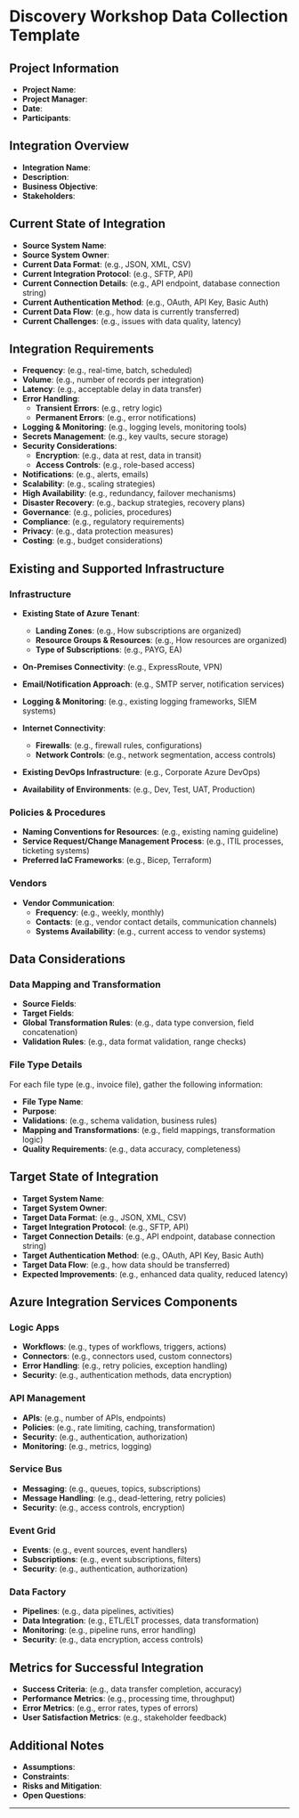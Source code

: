 # Discovery Workshop Data Collection Template

## Project Information
- **Project Name**: 
- **Project Manager**: 
- **Date**: 
- **Participants**: 

## Integration Overview
- **Integration Name**: 
- **Description**: 
- **Business Objective**: 
- **Stakeholders**: 

## Current State of Integration
- **Source System Name**: 
- **Source System Owner**: 
- **Current Data Format**: (e.g., JSON, XML, CSV)
- **Current Integration Protocol**: (e.g., SFTP, API)
- **Current Connection Details**: (e.g., API endpoint, database connection string)
- **Current Authentication Method**: (e.g., OAuth, API Key, Basic Auth)
- **Current Data Flow**: (e.g., how data is currently transferred)
- **Current Challenges**: (e.g., issues with data quality, latency)

## Integration Requirements
- **Frequency**: (e.g., real-time, batch, scheduled)
- **Volume**: (e.g., number of records per integration)
- **Latency**: (e.g., acceptable delay in data transfer)
- **Error Handling**: 
  - **Transient Errors**: (e.g., retry logic)
  - **Permanent Errors**: (e.g., error notifications)
- **Logging & Monitoring**: (e.g., logging levels, monitoring tools)
- **Secrets Management**: (e.g., key vaults, secure storage)
- **Security Considerations**: 
  - **Encryption**: (e.g., data at rest, data in transit)
  - **Access Controls**: (e.g., role-based access)
- **Notifications**: (e.g., alerts, emails)
- **Scalability**: (e.g., scaling strategies)
- **High Availability**: (e.g., redundancy, failover mechanisms)
- **Disaster Recovery**: (e.g., backup strategies, recovery plans)
- **Governance**: (e.g., policies, procedures)
- **Compliance**: (e.g., regulatory requirements)
- **Privacy**: (e.g., data protection measures)
- **Costing**: (e.g., budget considerations)

## Existing and Supported Infrastructure
### Infrastructure
- **Existing State of Azure Tenant**: 
  - **Landing Zones**: (e.g., How subscriptions are organized)
  - **Resource Groups & Resources**: (e.g., How resources are organized)
  - **Type of Subscriptions**: (e.g., PAYG, EA)

- **On-Premises Connectivity**: (e.g., ExpressRoute, VPN)
- **Email/Notification Approach**: (e.g., SMTP server, notification services)
- **Logging & Monitoring**: (e.g., existing logging frameworks, SIEM systems)
- **Internet Connectivity**: 
  - **Firewalls**: (e.g., firewall rules, configurations)
  - **Network Controls**: (e.g., network segmentation, access controls)
- **Existing DevOps Infrastructure**: (e.g., Corporate Azure DevOps)
- **Availability of Environments**: (e.g., Dev, Test, UAT, Production)

### Policies & Procedures
- **Naming Conventions for Resources**: (e.g., existing naming guideline)
- **Service Request/Change Management Process**: (e.g., ITIL processes, ticketing systems)
- **Preferred IaC Frameworks**: (e.g., Bicep, Terraform)

### Vendors
- **Vendor Communication**: 
  - **Frequency**: (e.g., weekly, monthly)
  - **Contacts**: (e.g., vendor contact details, communication channels)
  - **Systems Availability**: (e.g., current access to vendor systems)

## Data Considerations

### Data Mapping and Transformation
- **Source Fields**: 
- **Target Fields**: 
- **Global Transformation Rules**: (e.g., data type conversion, field concatenation)
- **Validation Rules**: (e.g., data format validation, range checks)

### File Type Details
For each file type (e.g., invoice file), gather the following information:
- **File Type Name**: 
- **Purpose**: 
- **Validations**: (e.g., schema validation, business rules)
- **Mapping and Transformations**: (e.g., field mappings, transformation logic)
- **Quality Requirements**: (e.g., data accuracy, completeness)

## Target State of Integration
- **Target System Name**: 
- **Target System Owner**: 
- **Target Data Format**: (e.g., JSON, XML, CSV)
- **Target Integration Protocol**: (e.g., SFTP, API)
- **Target Connection Details**: (e.g., API endpoint, database connection string)
- **Target Authentication Method**: (e.g., OAuth, API Key, Basic Auth)
- **Target Data Flow**: (e.g., how data should be transferred)
- **Expected Improvements**: (e.g., enhanced data quality, reduced latency)

## Azure Integration Services Components
### Logic Apps
- **Workflows**: (e.g., types of workflows, triggers, actions)
- **Connectors**: (e.g., connectors used, custom connectors)
- **Error Handling**: (e.g., retry policies, exception handling)
- **Security**: (e.g., authentication methods, data encryption)

### API Management
- **APIs**: (e.g., number of APIs, endpoints)
- **Policies**: (e.g., rate limiting, caching, transformation)
- **Security**: (e.g., authentication, authorization)
- **Monitoring**: (e.g., metrics, logging)

### Service Bus
- **Messaging**: (e.g., queues, topics, subscriptions)
- **Message Handling**: (e.g., dead-lettering, retry policies)
- **Security**: (e.g., access controls, encryption)

### Event Grid
- **Events**: (e.g., event sources, event handlers)
- **Subscriptions**: (e.g., event subscriptions, filters)
- **Security**: (e.g., authentication, authorization)

### Data Factory
- **Pipelines**: (e.g., data pipelines, activities)
- **Data Integration**: (e.g., ETL/ELT processes, data transformation)
- **Monitoring**: (e.g., pipeline runs, error handling)
- **Security**: (e.g., data encryption, access controls)

## Metrics for Successful Integration
- **Success Criteria**: (e.g., data transfer completion, accuracy)
- **Performance Metrics**: (e.g., processing time, throughput)
- **Error Metrics**: (e.g., error rates, types of errors)
- **User Satisfaction Metrics**: (e.g., stakeholder feedback)

## Additional Notes
- **Assumptions**: 
- **Constraints**: 
- **Risks and Mitigation**: 
- **Open Questions**: 

---